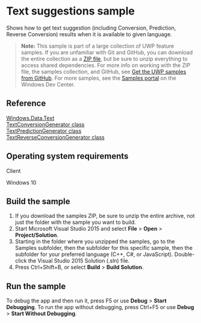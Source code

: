 ﻿<!---
  category: GlobalizationAndLocalization
  samplefwlink: http://go.microsoft.com/fwlink/p/?LinkId=620612
--->

# Text suggestions sample

Shows how to get text suggestion (including Conversion, Prediction, Reverse Conversion) results when it is available to given language. 

> **Note:** This sample is part of a large collection of UWP feature samples. 
> If you are unfamiliar with Git and GitHub, you can download the entire collection as a 
> [ZIP file](https://github.com/Microsoft/Windows-universal-samples/archive/master.zip), but be 
> sure to unzip everything to access shared dependencies. For more info on working with the ZIP file, 
> the samples collection, and GitHub, see [Get the UWP samples from GitHub](https://aka.ms/ovu2uq). 
> For more samples, see the [Samples portal](https://aka.ms/winsamples) on the Windows Dev Center. 

## Reference

[Windows.Data.Text](http://msdn.microsoft.com/library/windows/apps/dn263535)  
[TextConversionGenerator class](http://msdn.microsoft.com/library/windows/apps/xaml/windows.data.text.textconversiongenerator.aspx)  
[TextPredictionGenerator class](http://msdn.microsoft.com/library/windows/apps/xaml/windows.data.text.textpredictiongenerator.aspx)  
[TextReverseConversionGenerator class](http://msdn.microsoft.com/library/windows/apps/xaml/windows.data.text.textreverseconversiongenerator.aspx)  

## Operating system requirements

Client

Windows 10

## Build the sample

1. If you download the samples ZIP, be sure to unzip the entire archive, not just the folder with the sample you want to build. 
2. Start Microsoft Visual Studio 2015 and select **File** \> **Open** \> **Project/Solution**.
3. Starting in the folder where you unzipped the samples, go to the Samples subfolder, then the subfolder for this specific sample, then the subfolder for your preferred language (C++, C#, or JavaScript). Double-click the Visual Studio 2015 Solution (.sln) file.
4. Press Ctrl+Shift+B, or select **Build** \> **Build Solution**.

## Run the sample

To debug the app and then run it, press F5 or use **Debug** \> **Start Debugging**. To run the app without debugging, press Ctrl+F5 or use **Debug** \> **Start Without Debugging**.

